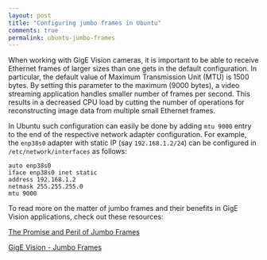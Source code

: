 ```yaml
---
layout: post
title: "Configuring jumbo frames in Ubuntu"
comments: true
permalink: ubuntu-jumbo-frames
---
```


When working with GigE Vision cameras, it is important to be able to receive Ethernet frames of larger sizes than one gets in the default configuration. In particular, the default value of Maximum Transmission Unit (MTU) is 1500 bytes. By setting this parameter to the maximum (9000 bytes), a video streaming application handles smaller number of frames per second. This results in a decreased CPU load by cutting the number of operations for reconstructing image data from multiple small Ethernet frames.

In Ubuntu such configuration can easily be done by adding `mtu 9000` entry to the end of the respective network adapter configuration. For example, the `enp38s0` adapter with static IP (say `192.168.1.2/24`) can be configured in `/etc/network/interfaces` as follows:

```
auto enp38s0
iface enp38s0 inet static
address 192.168.1.2
netmask 255.255.255.0
mtu 9000
```

To read more on the matter of jumbo frames and their benefits in GigE Vision applications, check out these resources:

[The Promise and Peril of Jumbo Frames](https://blog.codinghorror.com/the-promise-and-peril-of-jumbo-frames/)

[GigE Vision - Jumbo Frames](https://www.stemmer-imaging.co.uk/en/knowledge-base/gige-vision-jumbo-frames/)
